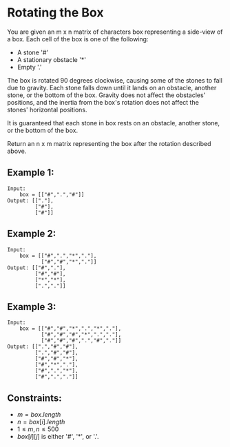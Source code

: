 # Rotating the Box

You are given an m x n matrix of characters box representing a side-view of  
a box. Each cell of the box is one of the following:

* A stone '#'
* A stationary obstacle '*'
* Empty '.'

The box is rotated 90 degrees clockwise, causing some of the stones to fall  
due to gravity. Each stone falls down until it lands on an obstacle, another  
stone, or the bottom of the box. Gravity does not affect the obstacles'  
positions, and the inertia from the box's rotation does not affect the  
stones' horizontal positions.

It is guaranteed that each stone in box rests on an obstacle, another stone,  
or the bottom of the box.

Return an n x m matrix representing the box after the rotation described above.

 

## Example 1:

    Input: 
        box = [["#",".","#"]]
    Output: [["."],
             ["#"],
             ["#"]]

## Example 2:

    Input: 
        box = [["#",".","*","."],
               ["#","#","*","."]]
    Output: [["#","."],
             ["#","#"],
             ["*","*"],
             [".","."]]

## Example 3:

    Input: 
        box = [["#","#","*",".","*","."],
               ["#","#","#","*",".","."],
               ["#","#","#",".","#","."]]
    Output: [[".","#","#"],
             [".","#","#"],
             ["#","#","*"],
             ["#","*","."],
             ["#",".","*"],
             ["#",".","."]]

 

## Constraints:

* $m = box.length$
* $n = box[i].length$
* $1 \le m, n \le 500$
* $box[i][j]$ is either '#', '*', or '.'.
